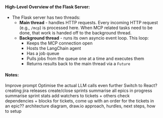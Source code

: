 #### High-Level Overview of the Flask Server:

- The Flask server has two threads:
  - **Main thread** - handles HTTP requests. Every incoming HTTP request (e.g., `/mcp`) is processed here. When MCP related tasks need to be done, that work is handed off to the background thread.
  - **Background thread** - runs its own asyncio event loop. This loop:
    - Keeps the MCP connection open
    - Hosts the LangChain agent
    - Has a job queue
    - Pulls jobs from the queue one at a time and executes them
    - Returns results back to the main thread via a `Future`

#### Notes:

Improve prompt
Optimise the actual LLM calls even further
Switch to React?
creating jira releases
create/close sprints
summarise all epics in progress
summarise sprint stats
add watchers to tickets + others
check dependencies + blocks for tickets, come up with an order for the tickets in an epic??
architecture diagram, draw.io
approach, hurdles, next steps, how to setup
